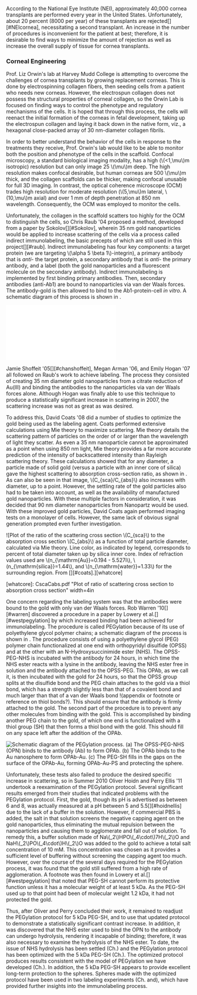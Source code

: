 According to the National Eye Institute (NEI), approximately 40,000 cornea transplants are performed every year in the United States. Unfortunately, about 20 percent (8000 per year) of these transplants are rejected[][#NEIcornea], necessitating a second transplant. An increase in the number of procedures is inconvenient for the patient at best; therefore, it is desirable to find ways to minimize the amount of rejection as well as increase the overall supply of tissue for cornea transplants.

### Corneal Engineering ###

Prof. Liz Orwin's lab at Harvey Mudd College is attempting to overcome the challenges of cornea transplants by growing replacement corneas. This is done by electrospinning collagen fibers, then seeding cells from a patient who needs new corneas. However, the electrospun collagen does not possess the structural properties of corneal collagen, so the Orwin Lab is focused on finding ways to control the phenotype and regulatory mechanisms of the cells. It is hoped that through this process, the cells will reenact the initial formation of the corneas in fetal development, taking up the electrospun collagen and laying it back down in the native form, viz., a hexagonal close-packed array of 30 nm-diameter collagen fibrils.

In order to better understand the behavior of the cells in response to the treatments they receive, Prof. Orwin's lab would like to be able to monitor both the position and phenotype of the cells in the scaffold. Confocal microscopy, a standard biological imaging modality, has a high (\\(<1\,\mu\\)m isotropic) resolution but can only image 25 \\(\mu\\)m deep. The high resolution makes confocal desirable, but human corneas are 500 \\(\mu\\)m thick, and the collagen scaffolds can be thicker, making confocal unusable for full 3D imaging. In contrast, the optical coherence microscope (OCM) trades high resolution for moderate resolution (\\(5\,\mu\\)m lateral, \\(10\,\mu\\)m axial) and over 1 mm of depth penetration at 850 nm wavelength. Consequently, the OCM was employed to monitor the cells.

Unfortunately, the collagen in the scaffold scatters too highly for the OCM to distinguish the cells, so Chris Raub '04 proposed a method, developed from a paper by Sokolov[][#Sokolov], wherein 35 nm gold nanoparticles would be applied to increase scattering of the cells via a process called indirect immunolabeling, the basic precepts of which are still used in this project[][#raub]. Indirect immunolabeling has four key components: a target protein (we are targeting \\(\alpha 5 \beta 1\\)-integrin), a primary antibody that is *anti*- the target protein, a secondary antibody that is *anti*- the primary antibody, and a label (both the gold nanoparticles and a fluorescent molecule on the secondary antibody). Indirect immunolabeling is implemented by first binding primary antibodies. Then, secondary antibodies (anti-Ab1) are bound to nanoparticles via van der Waals forces. The antibody-gold is then allowed to bind to the Ab1-protein-cell *in vitro*. A schematic diagram of this process is shown in [](#indirectimmunolabeling).

![Stages of indirect immunolabeling presented schematically (not to scale). (a) The primary antibody, MAB199, binds to the targeted surface protein, \\(\alpha 5 \beta 1\\)-integrin. (b) Secondary antibodies, AP124F, are bound to the surface of a gold nanoparticle. (c) A gold nanoparticle-secondary antibody complex binds to the primary antibody, which is in turn bound to the surface protein.][indirectimmunolabeling]

[indirectimmunolabeling]: ./IndirectImmunolabeling.pdf

Jamie Shoffeit '05[][#chanshoffeit], Megan Arman '06, and Emily Hogan '07 all followed on Raub's work to achieve labeling. The process they consisted of creating 35 nm diameter gold nanoparticles from a citrate reduction of Au(III) and binding the antibodies to the nanoparticles via van der Waals forces alone. Although Hogan was finally able to use this technique to produce a statistically significant increase in scattering in 2007, the scattering increase was not as great as was desired.

To address this, David Coats '08 did a number of studies to optimize the gold being used as the labeling agent. Coats performed extensive calculations using Mie theory to maximize scattering. Mie theory details the scattering pattern of particles on the order of or larger than the wavelength of light they scatter. As even a 35 nm nanoparticle cannot be approximated as a point when using 850 nm light, Mie theory provides a far more accurate prediction of the intensity of backscattered intensity than Rayleigh scattering theory. These calculations showed that for any diameter, a particle made of solid gold (versus a particle with an inner core of silica) gave the highest scattering to absorption cross-section ratio, as shown in [](#whatcore). As can also be seen in that image, \\(C_{sca}/C_{abs}\\) also increases with diameter, up to a point. However, the settling rate of the gold particles also had to be taken into account, as well as the availability of manufactured gold nanoparticles. With these multiple factors in consideration, it was decided that 90 nm diameter nanoparticles from Nanopartz would be used. With these improved gold particles, David Coats again performed imaging tests on a monolayer of cells. However, the same lack of obvious signal generation prompted even further investigation.

![Plot of the ratio of the scattering cross section \\(C_{sca}\\) to the absorption cross section \\(C_{abs}\\) as a function of total particle diameter, calculated via Mie theory. Line color, as indicated by legend, corresponds to percent of total diameter taken up by silica inner core. Index of refraction values used are \\(n_{\mathrm{Au}}=0.194 - 5.527i\\), \\(n_{\mathrm{silica}}=1.44\\), and \\(n_{\mathrm{water}}=1.33\\) for the surrounding region. From [][#coats].][whatcore]

[whatcore]: CscaCabs.pdf "Plot of ratio of scattering cross section to absorption cross section" width=4in

One concern regarding the labeling system was that the antibodies were bound to the gold with only van der Waals forces. Rob Warren '10[][#warren] discovered a procedure in a paper by Lowery et al.[][#westpegylation] by which increased binding had been achieved for immunolabeling. The procedure is called PEGylation because of its use of polyethylene glycol polymer chains; a schematic diagram of the process is shown in [](#pegylation). The procedure consists of using a polyethylene glycol (PEG) polymer chain functionalized at one end with orthopyridyl disulfide (OPSS) and at the other with an N-Hydroxysuccinimide ester (NHS). The OPSS-PEG-NHS is incubated with the antibody for 24 hours, in which time the NHS ester reacts with a lysine in the antibody, leaving the NHS ester free in solution and the antibody attached to the OPSS-PEG. This OPAb, as we call it, is then incubated with the gold for 24 hours, so that the OPSS group splits at the disulfide bond and the PEG chain attaches to the gold via a thiol bond, which has a strength slightly less than that of a covalent bond and much larger than that of a van der Waals bond !(appendix or footnote or reference on thiol bonds?). This should ensure that the antibody is firmly attached to the gold. The second part of the procedure is to prevent any other molecules from binding with the gold. This is accomplished by binding another PEG chain to the gold, of which one end is functionalized with a thiol group (SH) that then forms a thiol bond with the gold. This should fill on any space left after the addition of the OPAb. 

![Schematic diagram of the PEGylation process. (a) The OPSS-PEG-NHS (OPN) binds to the antibody (Ab) to form OPAb. (b) The OPAb binds to the Au nanosphere to form OPAb-Au. (c) The PEG-SH fills in the gaps on the surface of the OPAb-Au, forming OPAb-Au-PS and protecting the sphere.][pegylation]

[pegylation]: pegylation.jpg

Unfortunately, these tests also failed to produce the desired specific increase in scattering, so in Summer 2010 Oliver Hoidn and Perry Ellis '11 undertook a reexamination of the PEGylation protocol. Several significant results emerged from their studies that indicated problems with the PEGylation protocol. First, the gold, though its pH is advertised as between 6 and 8, was actually measured at a pH between 5 and 5.5[][#hoidnellis] due to the lack of a buffer in the solution. However, if commercial PBS is added, the salt in that solution screens the negative capping agent on the gold nanoparticles, thus eliminating the mutual repulsion between the nanoparticles and causing them to agglomerate and fall out of solution. To remedy this, a buffer solution made of Na\\(_2\\)HPO\\(_4\cdot\\)7H\\(_2\\)O and NaH\\(_2\\)PO\\(_4\cdot\\)H\\(_2\\)O was added to the gold to achieve a total salt concentration of 10 mM. This concentration was chosen as it provides a sufficient level of buffering without screening the capping agent too much. However, over the course of the several days required for the PEGylation process, it was found that the gold still suffered from a high rate of agglomeration. A footnote was then found in Lowery et al.[][#westpegylation] that noted that PEG-SH cannot perform its protective function unless it has a molecular weight of at least 5 kDa. As the PEG-SH used up to that point had been of molecular weight 1.2 kDa, it had not protected the gold.

Thus, after Oliver and Perry concluded their work, it remained to readjust the PEGylation protocol for 5 kDa PEG-SH, and to use that updated protocol to demonstrate a statistically significant contrast increase. In addition, it was discovered that the NHS ester used to bind the OPN to the antibody can undergo hydrolysis, rendering it incapable of binding; therefore, it was also necessary to examine the hydrolysis of the NHS ester. To date, the issue of NHS hydrolysis has been settled (Ch.[](#additionofantibodiestonanospheres)) and the PEGylation protocol has been optimized with the 5 kDa PEG-SH (Ch.[](#additionofpeg-shtonanospheres)). The optimized protocol produces results consistent with the model of PEGylation we have developed (Ch.[](#resultsofthefullprotocol)). In addition, the 5 kDa PEG-SH appears to provide excellent long-term protection to the spheres. Spheres made with the optimized protocol have been used in two labeling experiments (Ch.[](#resultsofthe6marchlabelingsession) and[](#resultsofthe3aprillabelingsession)), which have provided further insights into the immunolabeling process.